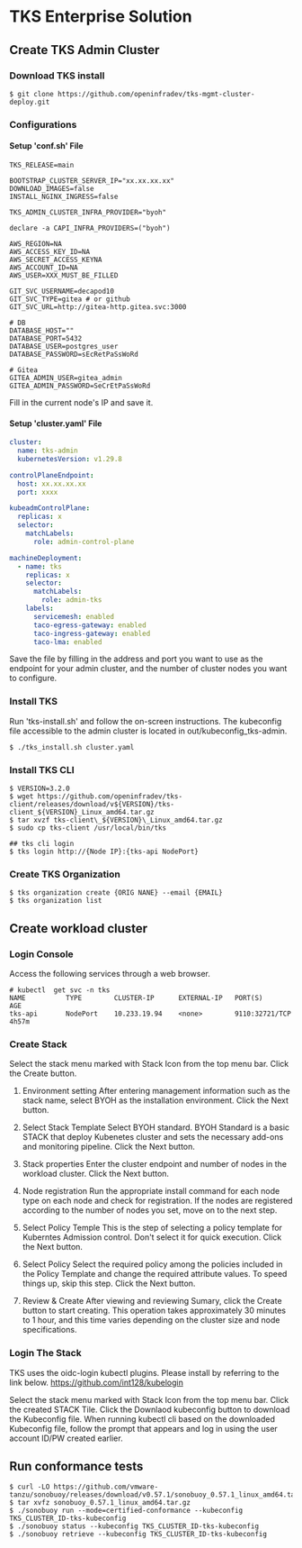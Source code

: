 # TKS Enterprise Solution

## Create TKS Admin Cluster

### Download TKS install

```shell
$ git clone https://github.com/openinfradev/tks-mgmt-cluster-deploy.git
```

### Configurations

#### Setup 'conf.sh' File

```shell
TKS_RELEASE=main

BOOTSTRAP_CLUSTER_SERVER_IP="xx.xx.xx.xx"
DOWNLOAD_IMAGES=false
INSTALL_NGINX_INGRESS=false

TKS_ADMIN_CLUSTER_INFRA_PROVIDER="byoh"

declare -a CAPI_INFRA_PROVIDERS=("byoh")

AWS_REGION=NA
AWS_ACCESS_KEY_ID=NA
AWS_SECRET_ACCESS_KEYNA
AWS_ACCOUNT_ID=NA
AWS_USER=XXX_MUST_BE_FILLED

GIT_SVC_USERNAME=decapod10
GIT_SVC_TYPE=gitea # or github
GIT_SVC_URL=http://gitea-http.gitea.svc:3000

# DB
DATABASE_HOST=""
DATABASE_PORT=5432
DATABASE_USER=postgres_user
DATABASE_PASSWORD=sEcRetPaSsWoRd

# Gitea
GITEA_ADMIN_USER=gitea_admin
GITEA_ADMIN_PASSWORD=SeCrEtPaSsWoRd
```

Fill in the current node's IP and save it.

#### Setup 'cluster.yaml' File

```yaml
cluster:
  name: tks-admin
  kubernetesVersion: v1.29.8

controlPlaneEndpoint:
  host: xx.xx.xx.xx
  port: xxxx

kubeadmControlPlane:
  replicas: x
  selector:
    matchLabels:
      role: admin-control-plane

machineDeployment:
  - name: tks
    replicas: x
    selector:
      matchLabels:
        role: admin-tks
    labels:
      servicemesh: enabled
      taco-egress-gateway: enabled
      taco-ingress-gateway: enabled
      taco-lma: enabled
```

Save the file by filling in the address and port you want to use as the endpoint for your admin cluster, and the number of cluster nodes you want to configure.

### Install TKS

Run 'tks-install.sh' and follow the on-screen instructions. The kubeconfig file accessible to the admin cluster is located in out/kubeconfig_tks-admin.

```shell
$ ./tks_install.sh cluster.yaml
```

### Install TKS CLI

```shell
$ VERSION=3.2.0
$ wget https://github.com/openinfradev/tks-client/releases/download/v${VERSION}/tks-client_${VERSION}_Linux_amd64.tar.gz
$ tar xvzf tks-client\_${VERSION}\_Linux_amd64.tar.gz
$ sudo cp tks-client /usr/local/bin/tks

## tks cli login
$ tks login http://{Node IP}:{tks-api NodePort}
```

### Create TKS Organization

```shell
$ tks organization create {ORIG NANE} --email {EMAIL}
$ tks organization list
```

## Create workload cluster

### Login Console

Access the following services through a web browser.

```shell
# kubectl  get svc -n tks
NAME          TYPE        CLUSTER-IP      EXTERNAL-IP   PORT(S)          AGE
tks-api       NodePort    10.233.19.94    <none>        9110:32721/TCP   4h57m
```

### Create Stack

Select the stack menu marked with Stack Icon from the top menu bar.
Click the Create button.

1. Environment setting
   After entering management information such as the stack name, select BYOH as the installation environment.
   Click the Next button.

2. Select Stack Template
   Select BYOH standard. BYOH Standard is a basic STACK that deploy Kubenetes cluster and sets the necessary add-ons and monitoring pipeline.
   Click the Next button.

3. Stack properties
   Enter the cluster endpoint and number of nodes in the workload cluster.
   Click the Next button.

4. Node registration
   Run the appropriate install command for each node type on each node and check for registration.
   If the nodes are registered according to the number of nodes you set, move on to the next step.

5. Select Policy Temple
   This is the step of selecting a policy template for Kuberntes Admission control. Don't select it for quick execution.
   Click the Next button.

6. Select Policy
   Select the required policy among the policies included in the Policy Template and change the required attribute values. To speed things up, skip this step.
   Click the Next button.

7. Review & Create
   After viewing and reviewing Sumary, click the Create button to start creating. This operation takes approximately 30 minutes to 1 hour, and this time varies depending on the cluster size and node specifications.

### Login The Stack

TKS uses the oidc-login kubectl plugins. Please install by referring to the link below.
https://github.com/int128/kubelogin

Select the stack menu marked with Stack Icon from the top menu bar.
Click the created STACK Tile.
Click the Downlaod kubeconfig button to download the Kubeconfig file.
When running kubectl cli based on the downloaded Kubeconfig file, follow the prompt that appears and log in using the user account ID/PW created earlier.

## Run conformance tests

```shell
$ curl -LO https://github.com/vmware-tanzu/sonobuoy/releases/download/v0.57.1/sonobuoy_0.57.1_linux_amd64.tar.gz
$ tar xvfz sonobuoy_0.57.1_linux_amd64.tar.gz
$ ./sonobuoy run --mode=certified-conformance --kubeconfig TKS_CLUSTER_ID-tks-kubeconfig
$ ./sonobuoy status --kubeconfig TKS_CLUSTER_ID-tks-kubeconfig
$ ./sonobuoy retrieve --kubeconfig TKS_CLUSTER_ID-tks-kubeconfig

```
